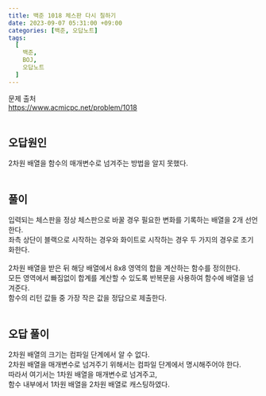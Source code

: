 ```yaml
---
title: 백준 1018 체스판 다시 칠하기
date: 2023-09-07 05:31:00 +09:00
categories: [백준, 오답노트]
tags:
  [
    백준,
	BOJ,
	오답노트
  ]
---
```


문제 출처<br>
<https://www.acmicpc.net/problem/1018><br>
<br>
## 오답원인
2차원 배열을 함수의 매개변수로 넘겨주는 방법을 알지 못했다.<br>
<br>
## 풀이
입력되는 체스판을 정상 체스판으로 바꿀 경우 필요한 변화를 기록하는 배열을 2개 선언한다.<br>
좌측 상단이 블랙으로 시작하는 경우와 화이트로 시작하는 경우 두 가지의 경우로 초기화한다.<br>
<br>
2차원 배열을 받은 뒤 해당 배열에서 8x8 영역의 합을 계산하는 함수를 정의한다.<br>
모든 영역에서 빠짐없이 합계를 계산할 수 있도록 반복문을 사용하여 함수에 배열을 넘겨준다.<br>
함수의 리턴 값들 중 가장 작은 값을 정답으로 제출한다.<br>
<br>
## 오답 풀이
2차원 배열의 크기는 컴파일 단계에서 알 수 없다.<br>
2차원 배열을 매개변수로 넘겨주기 위해서는 컴파일 단계에서 명시해주어야 한다.<br>
따라서 여기서는 1차원 배열을 매개변수로 넘겨주고,<br>
함수 내부에서 1차원 배열을 2차원 배열로 캐스팅하였다.<br>
